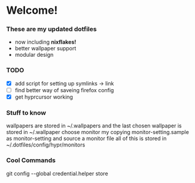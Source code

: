 # Welcome!

### These are my updated dotfiles

 - now including **nixflakes!**
 - better wallpaper support
 - modular design

### TODO

- [x] add script for setting up symlinks -> link
- [ ] find better way of saveing firefox config
- [x] get hyprcursor working

### Stuff to know
wallpapers are stored in ~/.wallpapers and the last chosen wallpaper is stored in ~/.wallpaper
choose monitor my copying monitor-setting.sample as monitor-setting and source a monitor file 
all of this is stored in ~/.dotfiles/config/hypr/monitors

### Cool Commands
git config --global credential.helper store

